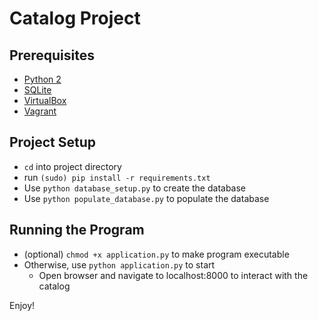 # Catalog Project

## Prerequisites
* [Python 2](https://www.python.org/download/releases/2.0/)
* [SQLite](https://www.sqlite.org/)
* [VirtualBox](https://www.virtualbox.org/wiki/Downloads)
* [Vagrant](https://www.vagrantup.com/downloads.html)


## Project Setup
* `cd` into project directory
* run `(sudo) pip install -r requirements.txt`
* Use `python database_setup.py` to create the database
* Use `python populate_database.py` to populate the database


## Running the Program
* (optional) `chmod +x application.py` to make program executable
* Otherwise, use `python application.py` to start
    * Open browser and navigate to localhost:8000 to interact with the catalog


Enjoy!